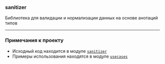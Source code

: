### sanitizer
Библиотека для валидации и нормализации данных на основе анотаций типов

---

### Примечания к проекту
- Исходный код находится в модуле [`sanitizer`](sanitizer)
- Примеры использования находятся в модуле [`usecases`](usecases) 
